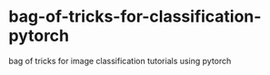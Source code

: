 # bag-of-tricks-for-classification-pytorch
bag of tricks for image classification tutorials using pytorch

